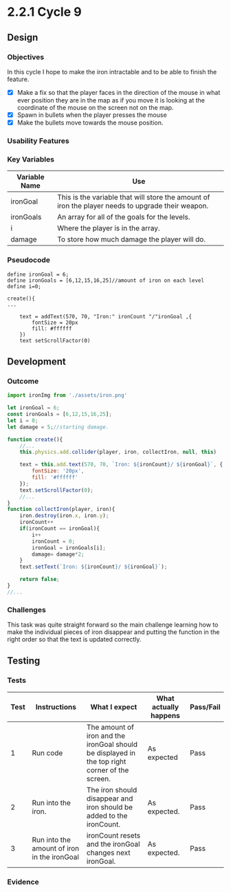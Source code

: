 # 2.2.1 Cycle 9

## Design

### Objectives

In this cycle I hope to make the iron intractable and to be able to finish the feature.

* [x] Make a fix so that the player faces in the direction of the mouse in what ever position they are in the map as if you move it is looking at the coordinate of the mouse on the screen not on the map.
* [x] Spawn in bullets when the player presses the mouse
* [x] Make the bullets move towards the mouse position.

### Usability Features

### Key Variables

| Variable Name | Use                                                                                               |
| ------------- | ------------------------------------------------------------------------------------------------- |
| ironGoal      | This is the variable that will store the amount of iron the player needs to upgrade their weapon. |
| ironGoals     | An array for all of the goals for the levels.                                                     |
| i             | Where the player is in the array.                                                                 |
| damage        | To store how much damage the player will do.                                                      |

### Pseudocode

```
define ironGoal = 6;
define ironGoals = [6,12,15,16,25]//amount of iron on each level
define i=0;

create(){
...
    
    text = addText(570, 70, "Iron:" ironCount "/"ironGoal ,{
        fontSize = 20px
        fill: #ffffff
    })
    text setScrollFactor(0)

```

## Development

### Outcome

```javascript
import ironImg from './assets/iron.png'

let ironGoal = 6;
const ironGoals = [6,12,15,16,25];
let i = 0;
let damage = 5;//starting damage.

function create(){
    //...
    this.physics.add.collider(player, iron, collectIron, null, this)

    text = this.add.text(570, 70, `Iron: ${ironCount}/ ${ironGoal}`, {
        fontSize: '20px',
        fill: '#ffffff'
    });
    text.setScrollFactor(0);
    //...
}
function collectIron(player, iron){
    iron.destroy(iron.x, iron.y);
    ironCount++
    if(ironCount == ironGoal){
        i++
        ironCount = 0;
        ironGoal = ironGoals[i];
        damage= damage*2;
    }
    text.setText(`Iron: ${ironCount}/ ${ironGoal}`);

    return false;
}
//...
```

### Challenges

This task was quite straight forward so the main challenge learning how to make the individual pieces of iron disappear and putting the function in the right order so that the text is updated correctly.

## Testing

### Tests

| Test | Instructions                                | What I expect                                                                                  | What actually happens | Pass/Fail |
| ---- | ------------------------------------------- | ---------------------------------------------------------------------------------------------- | --------------------- | --------- |
| 1    | Run code                                    | The amount of iron and the ironGoal should be displayed in the top right corner of the screen. | As expected           | Pass      |
| 2    | Run into the iron.                          | The iron should disappear and iron should be added to the ironCount.                           | As expected.          | Pass      |
| 3    | Run into the amount of iron in the ironGoal | ironCount resets and the ironGoal changes next ironGoal.                                       | As expected.          | Pass      |

### Evidence
